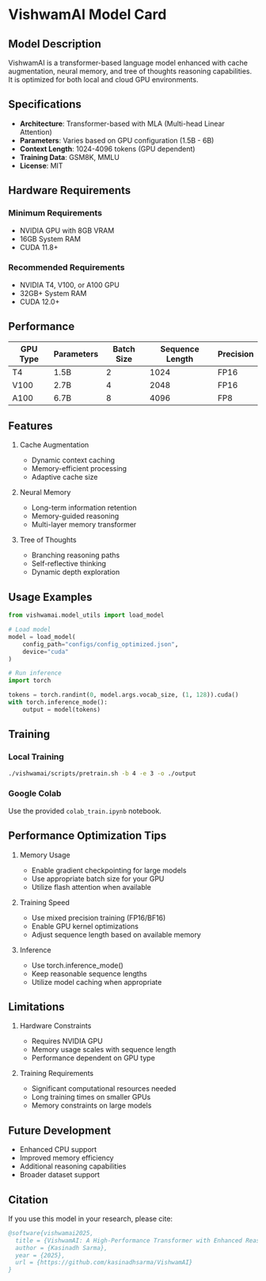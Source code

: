 # VishwamAI Model Card

## Model Description

VishwamAI is a transformer-based language model enhanced with cache augmentation, neural memory, and tree of thoughts reasoning capabilities. It is optimized for both local and cloud GPU environments.

## Specifications

- **Architecture**: Transformer-based with MLA (Multi-head Linear Attention)
- **Parameters**: Varies based on GPU configuration (1.5B - 6B)
- **Context Length**: 1024-4096 tokens (GPU dependent)
- **Training Data**: GSM8K, MMLU
- **License**: MIT

## Hardware Requirements

### Minimum Requirements
- NVIDIA GPU with 8GB VRAM
- 16GB System RAM
- CUDA 11.8+

### Recommended Requirements
- NVIDIA T4, V100, or A100 GPU
- 32GB+ System RAM
- CUDA 12.0+

## Performance

| GPU Type | Parameters | Batch Size | Sequence Length | Precision |
|----------|------------|------------|-----------------|-----------|
| T4       | 1.5B      | 2          | 1024           | FP16      |
| V100     | 2.7B      | 4          | 2048           | FP16      |
| A100     | 6.7B      | 8          | 4096           | FP8       |

## Features

1. Cache Augmentation
   - Dynamic context caching
   - Memory-efficient processing
   - Adaptive cache size

2. Neural Memory
   - Long-term information retention
   - Memory-guided reasoning
   - Multi-layer memory transformer

3. Tree of Thoughts
   - Branching reasoning paths
   - Self-reflective thinking
   - Dynamic depth exploration

## Usage Examples

```python
from vishwamai.model_utils import load_model

# Load model
model = load_model(
    config_path="configs/config_optimized.json",
    device="cuda"
)

# Run inference
import torch

tokens = torch.randint(0, model.args.vocab_size, (1, 128)).cuda()
with torch.inference_mode():
    output = model(tokens)
```

## Training

### Local Training
```bash
./vishwamai/scripts/pretrain.sh -b 4 -e 3 -o ./output
```

### Google Colab
Use the provided `colab_train.ipynb` notebook.

## Performance Optimization Tips

1. Memory Usage
   - Enable gradient checkpointing for large models
   - Use appropriate batch size for your GPU
   - Utilize flash attention when available

2. Training Speed
   - Use mixed precision training (FP16/BF16)
   - Enable GPU kernel optimizations
   - Adjust sequence length based on available memory

3. Inference
   - Use torch.inference_mode()
   - Keep reasonable sequence lengths
   - Utilize model caching when appropriate

## Limitations

1. Hardware Constraints
   - Requires NVIDIA GPU
   - Memory usage scales with sequence length
   - Performance dependent on GPU type

2. Training Requirements
   - Significant computational resources needed
   - Long training times on smaller GPUs
   - Memory constraints on large models

## Future Development

- Enhanced CPU support
- Improved memory efficiency
- Additional reasoning capabilities
- Broader dataset support

## Citation

If you use this model in your research, please cite:

```bibtex
@software{vishwamai2025,
  title = {VishwamAI: A High-Performance Transformer with Enhanced Reasoning},
  author = {Kasinadh Sarma},
  year = {2025},
  url = {https://github.com/kasinadhsarma/VishwamAI}
}
